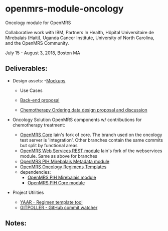 # openmrs-module-oncology
Oncology module for OpenMRS

Collaborative work with IBM, Partners In Health, Hôpital Universitaire de Mirebalais (Haiti), Uganda Cancer Institute, University of North Carolina, and the OpenMRS Community.

July 15 - August 3, 2018, Boston MA

Deliverables:
-------------

- Design assets:
  -[Mockups](https://github.com/dearmasm/openmrs-module-oncology/blob/master/docs/Mockups.md)
  - Use Cases
  
  - [Back-end proposal](https://github.com/dearmasm/openmrs-module-oncology/blob/master/docs/BACKEND_PROPOSAL.md)
  - [Chemotherapy Ordering data design proposal and discussion](https://talk.openmrs.org/t/chemotherapy-ordering-data-design/19133)

- Oncology Solution OpenMRS components w/ contributions for chemotherapy treatment:
  - [OpenMRS Core](https://github.com/idlewis/openmrs-core)
    Iain's fork of core. The branch used on the oncology test server is 'integration'. Other branches contain the same commits but split by functional areas
  - [OpenMRS Web Services REST module](https://github.com/idlewis/openmrs-module-webservices.rest)
    Iain's fork of the webservices module. Same as above for branches
  - [OpenMRS PIH Mirebalais Metadata module](https://github.com/PIH/openmrs-module-mirebalaismetadata)
  - [OpenMRS Oncology Regimens Templates](https://github.com/dearmasm/openmrs-module-oncology/edit/master/regimens) 
  - dependencies:
    - [OpenMRS PIH Mirebalais module](https://github.com/PIH/openmrs-module-mirebalais)
    - [OpenMRS PIH Core module](https://github.com/PIH/openmrs-module-pihcore)

- Project Utilities
  - [YAAR - Regimen template tool](https://github.com/dearmasm/openmrs-module-oncology/blob/master/utils/YAAR_DOCS.md)
  - [GITPOLLER - GitHub commit watcher](https://github.com/dearmasm/openmrs-module-oncology/blob/master/utils/GITPOLLER_DOCS.md)

Notes:
------

